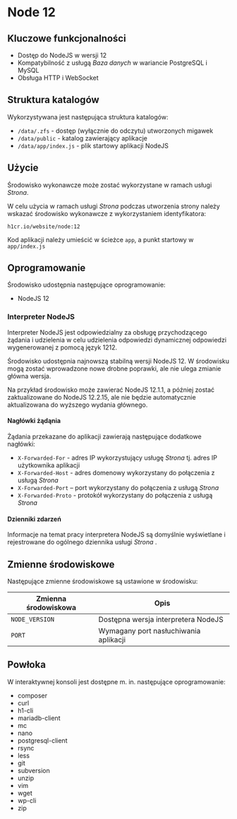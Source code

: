 # Node 12

## Kluczowe funkcjonalności

* Dostęp do NodeJS w wersji 12
* Kompatybilność z usługą *Baza danych* w wariancie PostgreSQL i MySQL
* Obsługa HTTP i WebSocket

## Struktura katalogów

Wykorzystywana jest następująca struktura katalogów:

* ```/data/.zfs``` - dostęp (wyłącznie do odczytu) utworzonych migawek
* ```/data/public``` - katalog zawierający aplikacje
* ```/data/app/index.js``` - plik startowy aplikacji NodeJS

## Użycie

Środowisko wykonawcze może zostać wykorzystane w ramach usługi *Strona*.

W celu użycia w ramach usługi *Strona* podczas utworzenia strony należy wskazać środowisko wykonawcze z wykorzystaniem identyfikatora:

```h1cr.io/website/node:12```

Kod aplikacji należy umieścić w ścieżce ```app```, a punkt startowy w ```app/index.js```

## Oprogramowanie

Środowisko udostępnia następujące oprogramowanie:

* NodeJS 12

### Interpreter NodeJS

Interpreter NodeJS jest odpowiedzialny za obsługę przychodzącego żądania i udzielenia  w celu udzielenia odpowiedzi dynamicznej odpowiedzi wygenerowanej z pomocą język 1212.

Środowisko udostępnia najnowszą stabilną wersji NodeJS 12. W środowisku mogą zostać wprowadzone nowe drobne poprawki, ale nie ulega zmianie główna wersja.

Na przykład środowisko może zawierać NodeJS 12.1.1, a później zostać zaktualizowane do NodeJS 12.2.15, ale nie będzie automatycznie aktualizowana do wyższego wydania głównego.

#### Nagłówki żądąnia

Żądania przekazane do aplikacji zawierają następujące dodatkowe nagłówki:

* ```X-Forwarded-For``` - adres IP wykorzystujący usługę *Strona* tj. adres IP użytkownika aplikacji
* ```X-Forwarded-Host``` - adres domenowy wykorzystany do połączenia z usługą *Strona*
* ```X-Forwarded-Port``` – port wykorzystany do połączenia z usługą *Strona*
* ```X-Forwarded-Proto``` - protokół wykorzystany do połączenia z usługą *Strona*

#### Dzienniki zdarzeń

Informacje na temat pracy interpretera NodeJS są domyślnie wyświetlane i rejestrowane do ogólnego dziennika usługi *Strona* .

## Zmienne środowiskowe

Następujące zmienne środowiskowe są ustawione w środowisku:

| Zmienna środowiskowa |                 Opis                  |
| -------------------- | ------------------------------------- |
| ```NODE_VERSION```   | Dostępna wersja interpretera NodeJS   |
| ```PORT```           | Wymagany port nasłuchiwania aplikacji |

## Powłoka

W interaktywnej konsoli jest dostępne m. in. następujące oprogramowanie:

* composer
* curl
* h1-cli
* mariadb-client
* mc
* nano
* postgresql-client
* rsync
* less
* git
* subversion
* unzip
* vim
* wget
* wp-cli
* zip
